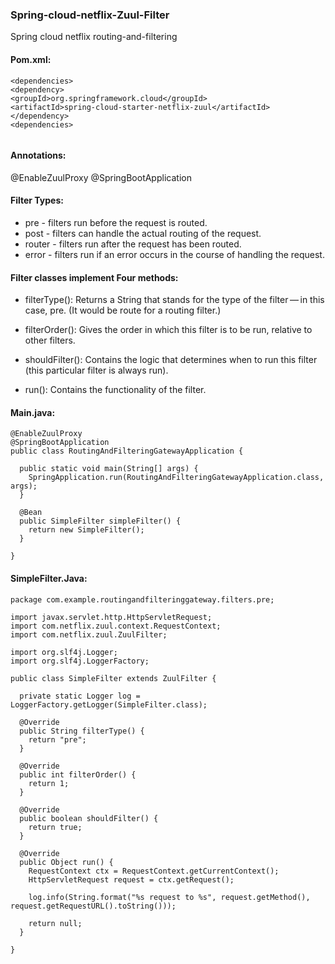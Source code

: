 ### Spring-cloud-netflix-Zuul-Filter

Spring cloud netflix routing-and-filtering

#### Pom.xml:

```
<dependencies>
<dependency>
<groupId>org.springframework.cloud</groupId>
<artifactId>spring-cloud-starter-netflix-zuul</artifactId>
</dependency>
<dependencies>
    
```

#### Annotations:

@EnableZuulProxy
@SpringBootApplication

#### Filter Types:

* pre - filters run before the request is routed.
* post - filters can handle the actual routing of the request.
* router - filters run after the request has been routed.
* error - filters run if an error occurs in the course of handling the request.

#### Filter classes implement Four methods:

* filterType(): Returns a String that stands for the type of the filter — in this case, pre. (It would be route for a routing filter.)

* filterOrder(): Gives the order in which this filter is to be run, relative to other filters.

* shouldFilter(): Contains the logic that determines when to run this filter (this particular filter is always run).

* run(): Contains the functionality of the filter.


#### Main.java:

```
@EnableZuulProxy
@SpringBootApplication
public class RoutingAndFilteringGatewayApplication {

  public static void main(String[] args) {
    SpringApplication.run(RoutingAndFilteringGatewayApplication.class, args);
  }

  @Bean
  public SimpleFilter simpleFilter() {
    return new SimpleFilter();
  }

}

```
#### SimpleFilter.Java:

```
package com.example.routingandfilteringgateway.filters.pre;

import javax.servlet.http.HttpServletRequest;
import com.netflix.zuul.context.RequestContext;
import com.netflix.zuul.ZuulFilter;

import org.slf4j.Logger;
import org.slf4j.LoggerFactory;

public class SimpleFilter extends ZuulFilter {

  private static Logger log = LoggerFactory.getLogger(SimpleFilter.class);

  @Override
  public String filterType() {
    return "pre";
  }

  @Override
  public int filterOrder() {
    return 1;
  }

  @Override
  public boolean shouldFilter() {
    return true;
  }

  @Override
  public Object run() {
    RequestContext ctx = RequestContext.getCurrentContext();
    HttpServletRequest request = ctx.getRequest();

    log.info(String.format("%s request to %s", request.getMethod(), request.getRequestURL().toString()));

    return null;
  }

}

```




